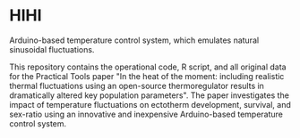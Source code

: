 # HIHI
Arduino-based temperature control system, which emulates natural sinusoidal fluctuations.

This repository contains the operational code, R script, and all original data for the Practical Tools paper "In the heat of the moment: including realistic thermal fluctuations using an open-source thermoregulator results in dramatically altered key population parameters". The paper investigates the impact of temperature fluctuations on ectotherm development, survival, and sex-ratio using an innovative and inexpensive Arduino-based temperature control system.
